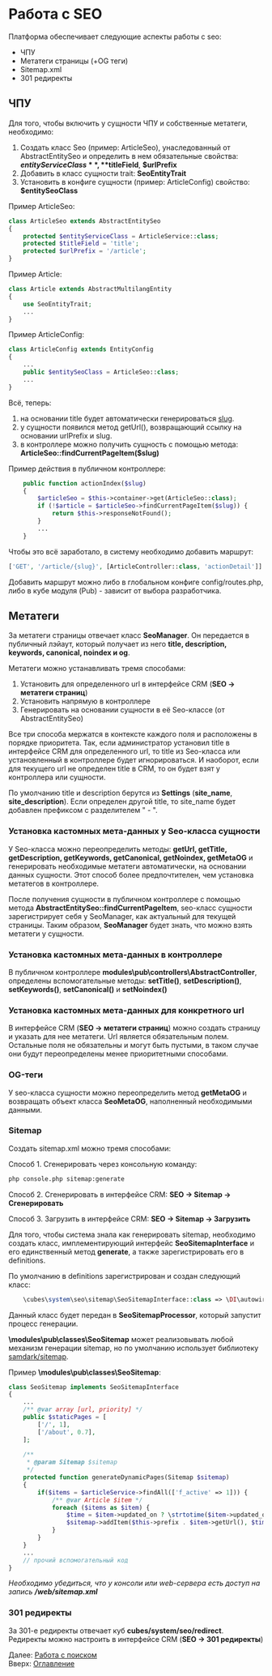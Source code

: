 # Работа с SEO

Платформа обеспечивает следующие аспекты работы с seo:
- ЧПУ
- Метатеги страницы (+OG теги)
- Sitemap.xml
- 301 редиректы

## ЧПУ

Для того, чтобы включить у сущности ЧПУ и собственные метатеги, необходимо:
1. Создать класс Seo (пример: ArticleSeo), унаследованный от AbstractEntitySeo
и определить в нем обязательные свойства: **$entityServiceClass**, **$titleField**, **$urlPrefix**
2. Добавить в класс сущности trait: **SeoEntityTrait**
3. Установить в конфиге сущности (пример: ArticleConfig) свойство: **$entitySeoClass**

Пример ArticleSeo:
```php
class ArticleSeo extends AbstractEntitySeo
{
    protected $entityServiceClass = ArticleService::class;
    protected $titleField = 'title';
    protected $urlPrefix = '/article';
}
```

Пример Article:
```php
class Article extends AbstractMultilangEntity
{
    use SeoEntityTrait;
    ...
}
```

Пример ArticleConfig:
```php
class ArticleConfig extends EntityConfig
{
    ...
    public $entitySeoClass = ArticleSeo::class;
    ...
}
```

Всё, теперь:
1. на основании title будет автоматически генерироваться [slug](https://en.wikipedia.org/wiki/Clean_URL#Slug).
2. у сущности появился метод getUrl(), возвращающий ссылку на основании urlPrefix и slug.
3. в контроллере можно получить сущность с помощью метода: **ArticleSeo::findCurrentPageItem($slug)**

Пример действия в публичном контроллере:
```php
    public function actionIndex($slug)
    {
        $articleSeo = $this->container->get(ArticleSeo::class);
        if (!$article = $articleSeo->findCurrentPageItem($slug)) {
            return $this->responseNotFound();
        }
        ...
    }
```

Чтобы это всё заработало, в систему необходимо добавить маршрут:
```php
['GET', '/article/{slug}', [ArticleController::class, 'actionDetail']]
```

Добавить маршрут можно либо в глобальном конфиге config/routes.php,
либо в кубе модуля (Pub) - зависит от выбора разработчика.

## Метатеги

За метатеги страницы отвечает класс **SeoManager**. Он передается в публичный лэйаут,
который получает из него **title, description, keywords, canonical, noindex и og**.

Метатеги можно устанавливать тремя способами:
1. Установить для определенного url в интерфейсе CRM (**SEO -> метатеги страниц**)
2. Установить напрямую в контроллере
3. Генерировать на основании сущности в её Seo-классе (от AbstractEntitySeo)

Все три способа мержатся в контексте каждого поля и расположены в порядке приоритета.
Так, если администратор установил title в интерфейсе CRM для определенного url,
то title из Seo-класса или установленный в контроллере будет игнорироваться. И наоборот,
если для текущего url не определен title в CRM, то он будет взят у контроллера или сущности.

По умолчанию title и description берутся из **Settings** (**site_name**, **site_description**).
Если определен другой title, то site_name будет добавлен префиксом с разделителем " - ".

### Установка кастомных мета-данных у Seo-класса сущности

У Seo-класса можно переопределить методы:
**getUrl, getTitle, getDescription, getKeywords, getCanonical, getNoindex, getMetaOG**
и генерировать необходимые метатеги автоматически, на основании данных сущности.
Этот способ более предпочтителен, чем установка метатегов в контроллере.

После получения сущности в публичном контроллере с помощью метода **AbstractEntitySeo::findCurrentPageItem**,
seo-класс сущности зарегистрирует себя у SeoManager, как актуальный для текущей страницы.
Таким образом, **SeoManager** будет знать, что можно взять метатеги у сущности.

### Установка кастомных мета-данных в контроллере

В публичном контроллере **modules\pub\controllers\AbstractController**, определены вспомогательные
методы: **setTitle()**, **setDescription()**, **setKeywords()**, **setCanonical()** и **setNoindex()**

### Установка кастомных мета-данных для конкретного url

В интерфейсе CRM (**SEO -> метатеги страниц**) можно создать страницу и указать для нее метатеги.
Url является обязательным полем. Остальные поля не обязательны и могут быть пустыми, в таком случае они
будут переопределены менее приоритетными способами.

### OG-теги

У seo-класса сущности можно переопределить метод **getMetaOG** и возвращать объект класса **SeoMetaOG**,
наполненный необходимыми данными.

### Sitemap

Создать sitemap.xml можно тремя способами:

Способ 1. Сгенерировать через консольную команду:
```bash
php console.php sitemap:generate
```

Способ 2. Сгенерировать в интерфейсе CRM: **SEO -> Sitemap -> Сгенерировать**

Способ 3. Загрузить в интерфейсе CRM: **SEO -> Sitemap -> Загрузить**

Для того, чтобы система знала как генерировать sitemap, необходимо создать класс, имплементирующий интерфейс
**SeoSitemapInterface** и его единственный метод **generate**, а также зарегистрировать его в definitions.
 
По умолчанию в definitions зарегистрирован и создан следующий класс:
```php
    \cubes\system\seo\sitemap\SeoSitemapInterface::class => \DI\autowire(\modules\pub\classes\SeoSitemap::class),
```

Данный класс будет передан в **SeoSitemapProcessor**, который запустит процесс генерации.

**\modules\pub\classes\SeoSitemap** может реализовывать любой механизм генерации sitemap, но по умолчанию
использует библиотеку [samdark/sitemap](https://github.com/samdark/sitemap).

Пример **\modules\pub\classes\SeoSitemap**:
```php
class SeoSitemap implements SeoSitemapInterface
{
    ...
    /** @var array [url, priority] */
    public $staticPages = [
        ['/', 1],
        ['/about', 0.7],
    ];
    
    /**
     * @param Sitemap $sitemap
     */
    protected function generateDynamicPages(Sitemap $sitemap)
    {
        if($items = $articleService->findAll(['f_active' => 1])) {
            /** @var Article $item */
            foreach ($items as $item) {
                $time = $item->updated_on ? \strtotime($item->updated_on) : \strtotime($item->created_on);
                $sitemap->addItem($this->prefix . $item->getUrl(), $time, Sitemap::MONTHLY, 0.5);
            }
        }
    }
    ...
    // прочий вспомогательный код
}
```

_Необходимо убедиться, что у консоли или web-сервера есть доступ на запись **/web/sitemap.xml**_

### 301 редиректы

За 301-е редиректы отвечает куб **cubes/system/seo/redirect**.<br>
Редиректы можно настроить в интерфейсе CRM (**SEO -> 301 редиректы**)

Далее: [Работа с поиском](search.md)<br>
Вверх: [Оглавление](index.md)
